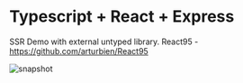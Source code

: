 # Typescript + React + Express

SSR Demo with external untyped library.
React95 - https://github.com/arturbien/React95

<img src="https://i.imgur.com/OnFSzOG.png" alt="snapshot">
